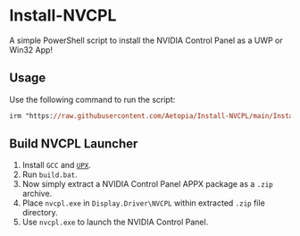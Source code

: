 # Install-NVCPL
A simple PowerShell script to install the NVIDIA Control Panel as a UWP or Win32 App!

## Usage
Use the following command to run the script:
```ps
irm "https://raw.githubusercontent.com/Aetopia/Install-NVCPL/main/Install-NVCPL.ps1" | iex
```

## Build NVCPL Launcher
1. Install `GCC` and [`UPX`](https://upx.github.io/).
2. Run `build.bat`.
3. Now simply extract a NVIDIA Control Panel APPX package as a `.zip` archive.              
4. Place `nvcpl.exe` in `Display.Driver\NVCPL` within extracted `.zip` file directory.
5. Use `nvcpl.exe` to launch the NVIDIA Control Panel.